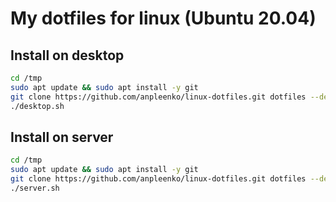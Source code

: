 # My dotfiles for linux (Ubuntu 20.04)


## Install on desktop

```bash
cd /tmp
sudo apt update && sudo apt install -y git
git clone https://github.com/anpleenko/linux-dotfiles.git dotfiles --depth=1 && cd dotfiles
./desktop.sh
```

## Install on server

```bash
cd /tmp
sudo apt update && sudo apt install -y git
git clone https://github.com/anpleenko/linux-dotfiles.git dotfiles --depth=1 && cd dotfiles
./server.sh
```
